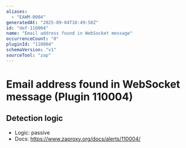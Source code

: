 ```yaml
---
aliases:
  - "EAWM-0004"
generatedAt: "2025-09-04T16:49:58Z"
id: "def-110004"
name: "Email address found in WebSocket message"
occurrenceCount: "0"
pluginId: "110004"
schemaVersion: "v1"
sourceTool: "zap"
---
```


# Email address found in WebSocket message (Plugin 110004)

## Detection logic

- Logic: passive
- Docs: https://www.zaproxy.org/docs/alerts/110004/

